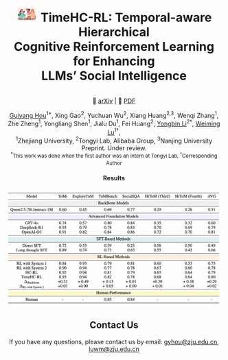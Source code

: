 <div align="center">
  <h1><img src="figures/logo.jpg" alt="Logo" width="50"/> TimeHC-RL: Temporal-aware Hierarchical <br/>
Cognitive Reinforcement Learning for Enhancing <br/>
LLMs’ Social Intelligence</h1>
  <div align="center">
</div>
<section class="hero">
    <div class="hero-body">
      <div class="container is-max-desktop">
        <div class="columns is-centered">
          <div class="column has-text-centered">
            <div class="column has-text-centered">
                <div class="is-size-5 publication-links">
                    <p>
                    🔗 <a href="https://arxiv.org/abs/2505.24500" target="_blank">arXiv</a> |
                    📄 <a href="https://arxiv.org/pdf/2505.24500" target="_blank">PDF</a> 
                    </p>
                </div>
                <div class="is-size-5 publication-authors">
              <div class="is-size-5 publication-authors">
                <span class="author-block">
                  <a href="mailto:gyhou@zju.edu.cn" target="_blank">Guiyang Hou</a><sup>1*</sup>,
                </span>
                <span class="author-block">
                  Xing Gao<sup>2</sup>,
                </span>
                <span class="author-block">
                  Yuchuan Wu<sup>2</sup>,
                </span>
                <span class="author-block">
                  Xiang Huang<sup>2,3</sup>,
                </span>
                <span class="author-block">
                  Wenqi Zhang<sup>1</sup>,
                </span>
                <span class="author-block">
                  Zhe Zheng<sup>1</sup>,
                </span>
                <span class="author-block">
                  Yongliang Shen<sup>1</sup>,
                </span>
                <span class="author-block">
                  Jialu Du<sup>1</sup>,
                </span>
                <span class="author-block">
                  Fei Huang<sup>2</sup>,
                </span>
                <span class="author-block">
                  <a href="mailto:shuide.lyb@alibaba-inc.com" target="_blank">Yongbin Li</a><sup>2†</sup>,
                </span>
                <span class="author-block">
                  <a href="mailto:luwm@zju.edu.cn" target="_blank">Weiming Lu</a><sup>1†</sup>,
                </span>
              </div>
                  <div class="is-size-5 publication-authors">
                    <span class="author-block"><sup>1</sup>Zhejiang University,</span>
                    <span class="author-block"><sup>2</sup>Tongyi Lab, Alibaba Group,</span>
                    <span class="author-block"><sup>3</sup>Nanjing University</span>
                    <br>
                    <span class="author-block">Preprint. Under review.</span>
                    <span class="eql-cntrb"><small><br><sup>*</sup>This work was done when the first author was an intern at Tongyi Lab, <sup>†</sup>Corresponding Author</small></span>
                  </div>
  </div>
</section>


#### Results
<p align="center">
<img src="figures/result1.png">
</p>


## Contact Us
If you have any questions, please contact us by email: 
gyhou@zju.edu.cn, luwm@zju.edu.cn
